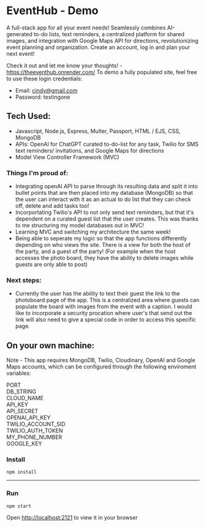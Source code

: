 # EventHub - Demo
A full-stack app for all your event needs! Seamlessly combines AI-generated to-do lists, text reminders, a centralized platform for shared images, and integration with Google Maps API for directions, revolutionizing event planning and organization. Create an account, log in and plan your next event!

Check it out and let me know your thoughts! - https://theeventhub.onrender.com/
To demo a fully populated site, feel free to use these login credentials:
- Email: cindy@gmail.com
- Password: testingone

## Tech Used:
- Javascript, Node.js, Express, Multer, Passport, HTML / EJS, CSS, MongoDB
- APIs: OpenAI for ChatGPT curated to-do-list for any task, Twilio for SMS text reminders/ invitations, and Google Maps for directions
- Model View Controller Framework (MVC) 

### Things I'm proud of:
- Integrating openAI API to parse through its resulting data and split it into bullet points that are then placed into my database (MongoDB) so that the user can interact with it as an actual to do list that they can check off, delete and add tasks too!
- Incorportating Twilio's API to not only send text reminders, but that it's dependent on a curated guest list that the user creates. This was thanks to me structuring my model databases out in MVC!
- Learning MVC and switching my architecture the same week!
- Being able to seperate my logic so that the app functions differently depending on who views the site. There is a view for both the host of the party, and a guest of the party! (For example when the host accesses the photo board, they have the ability to delete images while guests are only able to post)

### Next steps:
- Currently the user has the ability to text their guest the link to the photoboard page of the app. This is a centralized area where guests can populate the board with images from the event with a caption. I would like to incorporate a security procation where user's that send out the link will also need to give a special code in order to access this specific page.

## On your own machine: 
Note - This app requires MongoDB, Twilio, Cloudinary, OpenAI and Google Maps accounts, which can be configured through the following enviroment variables: 

PORT\
DB_STRING\
CLOUD_NAME\
API_KEY\
API_SECRET\
OPENAI_API_KEY\
TWILIO_ACCOUNT_SID\
TWILIO_AUTH_TOKEN\
MY_PHONE_NUMBER\
GOOGLE_KEY

### Install

`npm install`

---

### Run

`npm start`

Open [http://localhost:2121](http://localhost:2121) to view it in your browser
